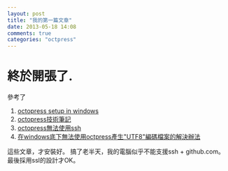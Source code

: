```yaml
---
layout: post
title: "我的第一篇文章"
date: 2013-05-18 14:08
comments: true
categories: "octpress"
---
```

# 終於開張了.
參考了

1. [octopress setup in windows](http://tech.marsw.tw/blog/2012/11/23/setup-octopress-on-windows-from-zero-to-100/) 
2. [octopress技術筆記](http://zerodie.github.io/blog/2012/01/19/octopress-github-pages/)
3. [octopress無法使用ssh](http://teddywu.info/blog/2013/03/16/octopree-rake-deploy-ssh-connect-timed-out/)
4. [在windows底下無法使用octpress產生"UTF8"編碼檔案的解決辦法](http://larry0529.github.io/blog/2012/04/29/20120429/)

這些文章，才安裝好。
搞了老半天，我的電腦似乎不能支援ssh + github.com。最後採用ssl的設計才OK。